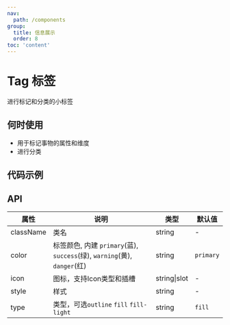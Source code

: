 ```yaml
---
nav:
  path: /components
group:
  title: 信息展示
  order: 8
toc: 'content'
---
```

# Tag 标签

<code src="../../docs/components/compatibility.tsx" inline="true"></code>

进行标记和分类的小标签
## 何时使用
- 用于标记事物的属性和维度
- 进行分类

## 代码示例
<code src='pages/Tag/index'></code>



## API
| 属性 | 说明 | 类型 | 默认值 |
| -----|-----|-----|-----|
| className | 类名| string | - |
| color |  标签颜色, 内建 `primary`(蓝), `success`(绿), `warning`(黄), `danger`(红) | string | `primary` | 
| icon | 图标，支持Icon类型和插槽 | string\|slot | - |
| style | 样式| string | - |
| type | 类型，可选`outline` `fill` `fill-light` | string | `fill` |
